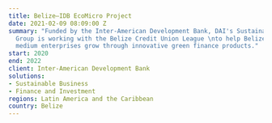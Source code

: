```yaml
---
title: Belize—IDB EcoMicro Project
date: 2021-02-09 08:09:00 Z
summary: "Funded by the Inter-American Development Bank, DAI's Sustainable Business
  Group is working with the Belize Credit Union League \nto help Belizean small and
  medium enterprises grow through innovative green finance products."
start: 2020
end: 2022
client: Inter-American Development Bank
solutions:
- Sustainable Business
- Finance and Investment
regions: Latin America and the Caribbean
country: Belize
---
```


